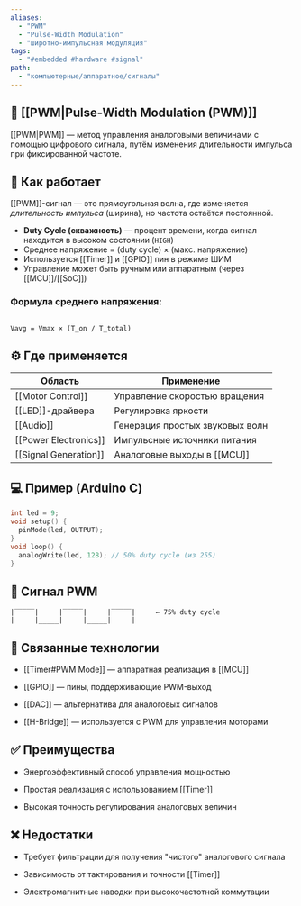 ```yaml
---
aliases:
  - "PWM"
  - "Pulse-Width Modulation"
  - "широтно-импульсная модуляция"
tags:
  - "#embedded #hardware #signal"
path:
  - "компьютерные/аппаратное/сигналы"
---
```


## 📌 [[PWM|Pulse-Width Modulation (PWM)]]  
[[PWM|PWM]] — метод управления аналоговыми величинами с помощью цифрового сигнала, путём изменения длительности импульса при фиксированной частоте.

## 🧠 Как работает  
[[PWM]]-сигнал — это прямоугольная волна, где изменяется *длительность импульса* (ширина), но частота остаётся постоянной.

- **Duty Cycle (скважность)** — процент времени, когда сигнал находится в высоком состоянии (`HIGH`)  
- Среднее напряжение = (duty cycle) × (макс. напряжение)  
- Используется [[Timer]] и [[GPIO]] пин в режиме ШИМ  
- Управление может быть ручным или аппаратным (через [[MCU]]/[[SoC]])

### Формула среднего напряжения:

```

Vavg = Vmax × (T_on / T_total)

````

## ⚙️ Где применяется

| Область                   | Применение                               |
|---------------------------|-------------------------------------------|
| [[Motor Control]]         | Управление скоростью вращения             |
| [[LED]]-драйвера          | Регулировка яркости                      |
| [[Audio]]                 | Генерация простых звуковых волн           |
| [[Power Electronics]]     | Импульсные источники питания              |
| [[Signal Generation]]     | Аналоговые выходы в [[MCU]]               |

## 💻 Пример (Arduino C)

```cpp
int led = 9;
void setup() {
  pinMode(led, OUTPUT);
}
void loop() {
  analogWrite(led, 128); // 50% duty cycle (из 255)
}
````

## 📐 Сигнал PWM

```
|‾‾‾‾‾|     |‾‾‾‾‾|     |‾‾‾‾‾|     ← 75% duty cycle
|     |_____|     |_____|     |
```

## 🧩 Связанные технологии

- [[Timer#PWM Mode]] — аппаратная реализация в [[MCU]]
    
- [[GPIO]] — пины, поддерживающие PWM-выход
    
- [[DAC]] — альтернатива для аналоговых сигналов
    
- [[H-Bridge]] — используется с PWM для управления моторами
    

## ✅ Преимущества

- Энергоэффективный способ управления мощностью
    
- Простая реализация с использованием [[Timer]]
    
- Высокая точность регулирования аналоговых величин
    

## ❌ Недостатки

- Требует фильтрации для получения "чистого" аналогового сигнала
    
- Зависимость от тактирования и точности [[Timer]]
    
- Электромагнитные наводки при высокочастотной коммутации
